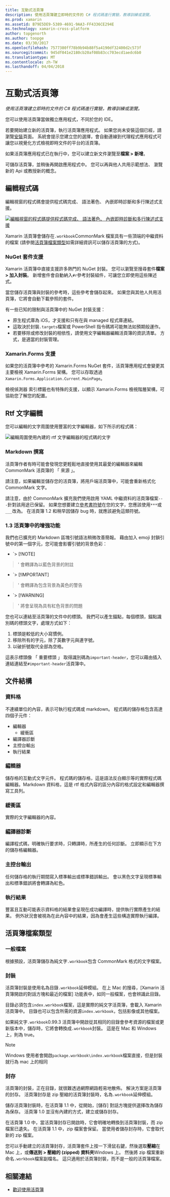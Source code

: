 ```yaml
---
title: 互動式活頁簿
description: 使用活頁簿建立即時的文件的 C# 程式碼進行實驗，教導訓練或瀏覽。
ms.prod: xamarin
ms.assetid: B79E5DE9-5389-4691-9AA3-FF4336CE294E
ms.technology: xamarin-cross-platform
author: topgenorth
ms.author: toopge
ms.date: 03/30/2017
ms.openlocfilehash: 7577380ff78b9b94b88f5a4190df32400d2c573f
ms.sourcegitcommit: 945df041e2180cb20af08b83cc703ecd1aedc6b0
ms.translationtype: MT
ms.contentlocale: zh-TW
ms.lasthandoff: 04/04/2018
---
```

# <a name="interactive-workbooks"></a>互動式活頁簿

_使用活頁簿建立即時的文件的 C# 程式碼進行實驗，教導訓練或瀏覽。_

您可以使用活頁簿當做獨立應用程式，不同於您的 IDE。

若要開始建立新的活頁簿，執行活頁簿應用程式。 如果您尚未安裝這個已經，請瀏覽[安裝](~/tools/workbooks/install.md#install)頁面。 系統會提示您建立您的選擇，會自動連線到代理程式應用程式可讓您以視覺化方式檢視即時文件的平台的活頁簿。

如果活頁簿應用程式已在執行中，您可以建立新文件瀏覽至**檔案 > 新增**。

可儲存活頁簿，並稍後再開啟應用程式中。 您可以再與他人共用示範想法、 瀏覽新的 Api 或教授新的概念。

## <a name="code-editing"></a>編輯程式碼

編輯視窗的程式碼會提供程式碼完成、 語法著色、 內嵌即時診斷和多行陳述式支援。

[ ![](workbook-images/inspector-0.6.0-repl-small.png "編輯視窗的程式碼提供程式碼完成、 語法著色、 內嵌即時診斷和多行陳述式支援")](workbook-images/inspector-0.6.0-repl.png#lightbox)

Xamarin 活頁簿會儲存在`.workbook`CommonMark 檔案具有一些頂端的中繼資料的檔案 (請參閱[活頁簿檔案類型](#workbooks-files-types)如需詳細資訊可以儲存活頁簿的方式)。

### <a name="nuget-package-support"></a>NuGet 套件支援

Xamarin 活頁簿中直接支援許多熱門的 NuGet 封裝。 您可以瀏覽至搜尋套件**檔案 > 加入封裝**。 新增套件會自動納入`#r`參考封裝組件，可讓您立即使用這些陳述式。

當您儲存活頁簿與封裝的參考時，這些參考會儲存起來。 如果您與其他人共用活頁簿，它將會自動下載參照的套件。

有一些已知的限制與活頁簿中的 NuGet 封裝支援：

  * 原生程式庫為 iOS，才支援和只有在與 managed 程式庫連結。
  * 這取決於封裝`.targets`檔案或 PowerShell 指令碼將可能無法如預期般運作。
  * 若要移除或修改封裝的相依性，請使用文字編輯器編輯活頁簿的資訊清單。 方式，是適當的封裝管理。

### <a name="xamarinforms-support"></a>Xamarin.Forms 支援

如果您的活頁簿中參考的 Xamarin.Forms NuGet 套件，活頁簿應用程式會變更其主要檢視 Xamarin.Forms 架構。 您可以存取透過`Xamarin.Forms.Application.Current.MainPage`。

檢視偵測器 索引標籤也有特殊的支援，以顯示 Xamarin.Forms 檢視階層架構，可協助您了解您的配置。

## <a name="rich-text-editing"></a>Rtf 文字編輯

您可以編輯的文字周圍使用豐富的文字編輯器，如下所示的程式碼：

![](workbook-images/inspector-0.6.2-editing.gif "編輯周圍使用內建的 rtf 文字編輯器的程式碼的文字")

### <a name="markdown-authoring"></a>Markdown 撰寫

活頁簿作者有時可能會發現您更輕鬆地直接使用其最愛的編輯器來編輯 CommonMark 活頁簿的 「 來源 」。

請注意，如果編輯並儲存您的活頁簿，將用戶端活頁簿中，可能會重新格式化 CommonMark 文字。

請注意，由於 CommonMark 擴充我們使用啟用 YAML 中繼資料的活頁簿檔案`---`針對該用途已保留。 如果您想要建立[參考書符號](http://spec.commonmark.org/0.27/#thematic-break)在您的文字，您應該使用`***`或`___`改為。 在活頁簿 1.2 和稍早因儲存 bug 時，就應該避免這類符號。

### <a name="improvements-in-workbooks-13"></a>1.3 活頁簿中的增強功能

我們也已擴充的 Markdown 區塊引號語法稍微改善簡報。 藉由加入 emoji 封鎖引號中的第一個字元，您可能會影響引號的背景色彩：

- `> [!NOTE]
>' 會轉譯為以藍色背景的附註
- `> [!IMPORTANT]
>' 會轉譯為包含背景為黃色的警告
- `> [!WARNING]
>' 將會呈現為具有紅色背景的問題

您也可以連結至活頁簿的文件中的標頭。 我們可以產生錨點，每個標頭，錨點識別碼的標頭文字，處理方式如下：

1. 標頭是較低的大小寫慣例。
1. 移除所有的字元，除了英數字元與連字號。
1. 以破折號取代全部為空格。

這表示標頭像 「 重要標頭 」 取得識別碼為`important-header`，您可以藉由插入連結連結至`#important-header`活頁簿中。

## <a name="document-structure"></a>文件結構

### <a name="cell"></a>資料格

不連續單位的內容，表示可執行程式碼或 markdown。 程式碼的儲存格包含高達四個子元件：

- 編輯器
  - 緩衝區
- 編譯器診斷
- 主控台輸出
- 執行結果

### <a name="editor"></a>編輯器

儲存格的互動式文字元件。 程式碼的儲存格，這是語法反白顯示等的實際程式碼編輯器。Markdown 資料格，這是 rtf 格式內容的區分內容的格式設定和編輯器撰寫工具列。

### <a name="buffer"></a>緩衝區
實際的文字編輯器的內容。

### <a name="compiler-diagnostics"></a>編譯器診斷

編譯程式碼，明確執行要求時，只轉譯時，所產生的任何診斷。 立即顯示在下方的儲存格編輯器。

### <a name="console-output"></a>主控台輸出

任何儲存格的執行期間寫入標準輸出或標準錯誤輸出。 會以黑色文字呈現標準輸出和標準錯誤將會轉譯為紅色。

### <a name="execution-results"></a>執行結果

豐富且互動可能表示資料格的結果會呈現在成功編譯時，提供執行實際產生的結果。 例外狀況會被視為在此內容中的結果，因為會產生這些構造實際執行編譯。

## <a name="workbooks-files-types"></a>活頁簿檔案類型

### <a name="plain-files"></a>一般檔案

根據預設，活頁簿儲存為純文字`.workbook`包含 CommonMark 格式的文字檔案。

### <a name="packages"></a>封裝

活頁簿封裝是使用名為目錄`.workbook`延伸模組。
在上 Mac 的搜尋，[Xamarin 活頁簿開啟的對話方塊和最近的檔案] 功能表中，如同一般檔案，也會辨識此目錄。

目錄必須包含`index.workbook`檔案，這是實際的純文字活頁簿，會載入 Xamarin 活頁簿中。 目錄也可以包含所需的資源`index.workbook`，包括影像或其他檔案。

如果純文字`.workbook`0.99.3 活頁簿中開啟從其相同的目錄會參考資源的檔案或更新版本中，儲存時，它將會轉換成`.workbook`封裝。 這是在 Mac 和 Windows 上，則為 true。

> [!NOTE]
> Windows 使用者會開啟`package.workbook\index.workbook`檔案直接，但是封裝就行為 mac 上的相同

### <a name="archives"></a>封存

活頁簿的封裝，正在目錄，就很難透過網際網路輕易地散佈。 解決方案是活頁簿的封存。 活頁簿封存是 zip 壓縮的活頁簿封裝時，名為`.workbook`延伸模組。

儲存活頁簿封裝時，在活頁簿 1.1 中，從開始，[儲存] 對話方塊提供選擇改為儲存為保存。 活頁簿 1.0 並沒有內建的方式，建立或儲存封存。

在活頁簿 1.0 中，當活頁簿封存已開啟時，它會明確地轉換到活頁簿封裝，而 zip 檔案已遺失。 在活頁簿 1.1 中，zip 檔案會保留。 當使用者儲存封存時，它會取代新的 zip 檔案。

您可以手動建立的活頁簿封存，活頁簿套件上按一下滑鼠右鍵，然後選取**壓縮**在 Mac 上，或**傳送到 > 壓縮的 (zipped) 資料夾**Windows 上。 然後將 zip 檔案重新命名`.workbook`檔案副檔名。 這只適用於活頁簿封裝，而不是一般的活頁簿檔案。

## <a name="related-links"></a>相關連結

- [歡迎使用活頁簿](https://developer.xamarin.com/workbooks/workbooks/getting-started/welcome.workbook)
